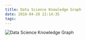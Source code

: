 ```yaml
---
title: Data Science Knowledge Graph
date: 2018-04-28 22:14:35
tags:
---
```


![Data Science Knowledge Graph](https://lh3.googleusercontent.com/PaL3N0gWfSLt1IR1jx7U5B9KTz9ydmD_grlmUriDrb7fM6LjKwwCJZFikXKa7HtuWEclbv5r2WSwRAQ4TRmNq_CahSIdFSUpXyGWu3wbpcV_QebM6-LADliyAg2gGVHLhxiT6r6_lBX0uZpwCQ_j7MdrfybeMbzUVYosTgK5ZvwBqyq_Tdbiak7llZ0TyDA34oeguTuPWCD_R7tJeTsEDR-HIs_ivQcYVOW2GJ-1vOJHHLzYEzJHXA9nEeDYSgyXYcOBksNAe1REeDdLyYPBlCDZ6VmNyIBTIMplUCcMua19C9iU7yuJu6sO3CK7p8_B5V-oht_BvN8Q2nSUXS8FqH-EgPNCOOIuXdzAxPV8adge7fHIkc7yTHK8nVhPdoCOtMwriK33hO6vwltRBx1wBMQFVkpfHe59vpdU3ZTBdXmY3AUPgHvN6bKWHjeKyKsxKy-sBw5nl7JRivdUCfIPFm3Ix9h1R8mdaIPqtqhZZ5r4RdyZeeK2QpRYzRnKcdeffH7rZUWzqplaHvxMMeZYLEHpHeSAHAfmLuoco4Sj38LsUdKv2ufmwBbK9B9rg9UYPbKeh8Ihz7yPD_07pNybK3uY2nwZfc3nA0cZT2zp=s1080-no "Data Science Knowledge Graph")
